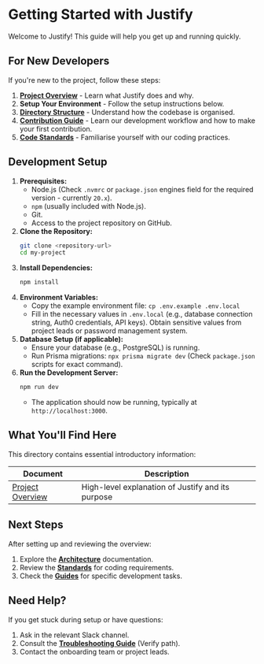 # Getting Started with Justify

Welcome to Justify! This guide will help you get up and running quickly.

## For New Developers

If you're new to the project, follow these steps:

1.  **[Project Overview](./project-overview.md)** - Learn what Justify does and why.
2.  **Setup Your Environment** - Follow the setup instructions below.
3.  **[Directory Structure](../architecture/directory-structure.md)** - Understand how the codebase is organised.
4.  **[Contribution Guide](../CONTRIBUTING.md)** - Learn our development workflow and how to make your first contribution.
5.  **[Code Standards](../standards/code-standards.md)** - Familiarise yourself with our coding practices.

## Development Setup

1.  **Prerequisites:**
    - Node.js (Check `.nvmrc` or `package.json` engines field for the required version - currently `20.x`).
    - `npm` (usually included with Node.js).
    - Git.
    - Access to the project repository on GitHub.
2.  **Clone the Repository:**
    ```bash
    git clone <repository-url>
    cd my-project
    ```
3.  **Install Dependencies:**
    ```bash
    npm install
    ```
4.  **Environment Variables:**
    - Copy the example environment file: `cp .env.example .env.local`
    - Fill in the necessary values in `.env.local` (e.g., database connection string, Auth0 credentials, API keys). Obtain sensitive values from project leads or password management system.
5.  **Database Setup (if applicable):**
    - Ensure your database (e.g., PostgreSQL) is running.
    - Run Prisma migrations: `npx prisma migrate dev` (Check `package.json` scripts for exact command).
6.  **Run the Development Server:**
    ```bash
    npm run dev
    ```
    - The application should now be running, typically at `http://localhost:3000`.

## What You'll Find Here

This directory contains essential introductory information:

| Document                                  | Description                                       |
| ----------------------------------------- | ------------------------------------------------- |
| [Project Overview](./project-overview.md) | High-level explanation of Justify and its purpose |

## Next Steps

After setting up and reviewing the overview:

1. Explore the **[Architecture](../architecture/README.md)** documentation.
2. Review the **[Standards](../standards/README.md)** for coding requirements.
3. Check the **[Guides](../guides/README.md)** for specific development tasks.

## Need Help?

If you get stuck during setup or have questions:

1. Ask in the relevant Slack channel.
2. Consult the **[Troubleshooting Guide](../troubleshooting/README.md)** (Verify path).
3. Contact the onboarding team or project leads.
